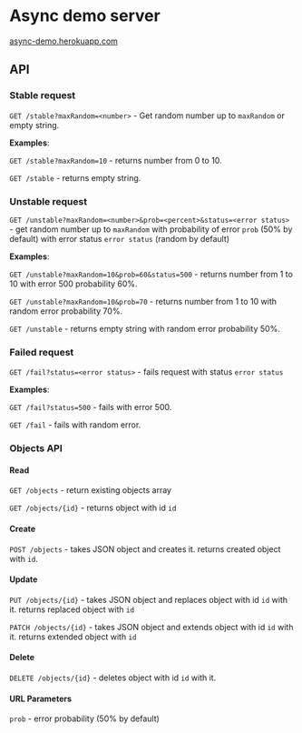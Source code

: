 # Async demo server

[async-demo.herokuapp.com](https://async-demo.herokuapp.com/)

## API

### Stable request
`GET /stable?maxRandom=<number>` - Get random number up to `maxRandom` or empty string.

__Examples__:

`GET /stable?maxRandom=10` - returns number from 0 to 10.

`GET /stable` - returns empty string.

### Unstable request

`GET /unstable?maxRandom=<number>&prob=<percent>&status=<error status>` - get random number up to `maxRandom` with probability of error `prob` (50% by default) with error status `error status` (random by default)

__Examples__:

`GET /unstable?maxRandom=10&prob=60&status=500` - returns number from 1 to 10 with error 500 probability 60%.

`GET /unstable?maxRandom=10&prob=70` - returns number from 1 to 10 with random error probability 70%.

`GET /unstable` - returns empty string with random error probability 50%.

### Failed request

`GET /fail?status=<error status>` - fails request with status `error status`

__Examples__:

`GET /fail?status=500` - fails with error 500.

`GET /fail` - fails with random error.

### Objects API

#### Read

`GET /objects` - return existing objects array

`GET /objects/{id}` - returns object with id `id`

#### Create

`POST /objects` - takes JSON object and creates it. returns created object with `id`.

#### Update

`PUT /objects/{id}` - takes JSON object and replaces object with id `id` with it. returns replaced object with `id`

`PATCH /objects/{id}` - takes JSON object and extends object with id `id` with it. returns extended object with `id`

#### Delete

`DELETE /objects/{id}` - deletes object with id `id` with it.

#### URL Parameters

`prob` - error probability (50% by default)
